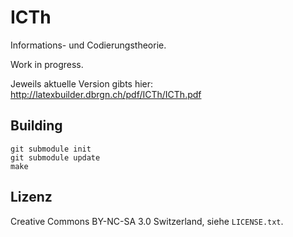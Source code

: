 ICTh
====

Informations- und Codierungstheorie.

Work in progress.

Jeweils aktuelle Version gibts hier: http://latexbuilder.dbrgn.ch/pdf/ICTh/ICTh.pdf

Building
--------

    git submodule init
    git submodule update
    make

Lizenz
------

Creative Commons BY-NC-SA 3.0 Switzerland, siehe `LICENSE.txt`.
